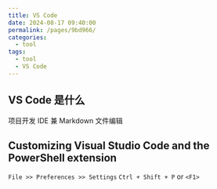 ```yaml
---
title: VS Code
date: 2024-08-17 09:40:00
permalink: /pages/9bd966/
categories: 
  - tool
tags: 
  - tool
  - VS Code
---
```


## VS Code 是什么

项目开发 IDE 兼 Markdown 文件编辑

## Customizing Visual Studio Code and the PowerShell extension

`File >> Preferences >> Settings`
`Ctrl + Shift + P` or `<F1>`

